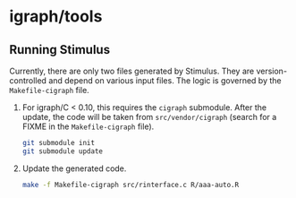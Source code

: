 # igraph/tools

## Running Stimulus

Currently, there are only two files generated by Stimulus.
They are version-controlled and depend on various input files.
The logic is governed by the `Makefile-cigraph` file.

1. For igraph/C < 0.10, this requires the `cigraph` submodule.
    After the update, the code will be taken from `src/vendor/cigraph` (search for a FIXME in the `Makefile-cigraph` file).
    ```sh
    git submodule init
    git submodule update
    ```

2. Update the generated code.
    ```sh
    make -f Makefile-cigraph src/rinterface.c R/aaa-auto.R
    ```
